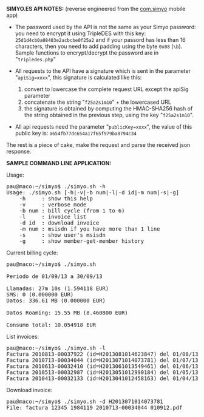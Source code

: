 <b>SIMYO.ES API NOTES:</b>
(reverse engineered from the <a href="https://play.google.com/store/apps/details?id=com.simyo">com.simyo</a> mobile app)

- The password used by the API is not the same as your Simyo password:
you need to encrypt it using TripleDES with this key: 
`25d1d4cb0a08403e2acbcbe0f25a2` and if your passord has less than 16
characters, then you need to add padding using the byte `0x08` (`\b`).
Sample functions to encrypt/decrypt the password are in "`tripledes.php`"

- All requests to the API have a signature which is sent in the parameter
"`apiSig=xxxx`", this signature is calculated like this:
  1. convert to lowercase the complete request URL except the apiSig
parameter 
  2. concatenate the string "`f25a2s1m10`" + the lowercased URL
  3. the signature is obtained by computing the HMAC-SHA256 hash of the
string obtained in the previous step, using the key "`f25a2s1m10`".

- All api requests need the parameter "`publicKey=xxxx`", the value of
this public key is: `a654fb77dc654a17f65f979ba8794c34`

The rest is a piece of cake, make the request and parse the received
json response.

<b>SAMPLE COMMAND LINE APPLICATION:</b>

Usage:
<pre>
pau@maco:~/simyo$ ./simyo.sh -h
Usage: ./simyo.sh [-h|-v|-b num|-l|-d id|-m num|-s|-g]
    -h     : show this help
    -v     : verbose mode
    -b num : bill cycle (from 1 to 6)
    -l     : invoice list
    -d id  : download invoice
    -m num : msisdn if you have more than 1 line
    -s     : show user's msisdn
    -g     : show member-get-member history
</pre>

Current billing cycle:
<pre>
pau@maco:~/simyo$ ./simyo.sh

Periodo de 01/09/13 a 30/09/13

Llamadas: 27m 10s (1.594118 EUR)
SMS: 0 (0.000000 EUR)
Datos: 336.61 MB (0.000000 EUR)

Datos Roaming: 15.55 MB (8.460800 EUR)

Consumo total: 10.054918 EUR
</pre>

List invoices:
<pre>
pau@maco:~/simyo$ ./simyo.sh -l
Factura 2010813-00037922 (id=H2013081014623847) del 01/08/13 al 31/08/13
Factura 2010713-00034044 (id=H2013071014073781) del 01/07/13 al 31/07/13
Factura 2010613-00032410 (id=H2013061013549461) del 01/06/13 al 30/06/13
Factura 2010513-00032987 (id=H2013051012990184) del 01/05/13 al 31/05/13
Factura 2010413-00032133 (id=H2013041012458163) del 01/04/13 al 30/04/13
</pre>

Download invoice:
<pre>
pau@maco:~/simyo$ ./simyo.sh -d H2013071014073781
File: factura_12345_1984119_2010713-00034044_010912.pdf
</pre>
